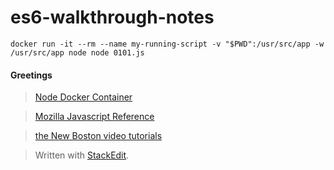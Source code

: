 es6-walkthrough-notes
===================

	docker run -it --rm --name my-running-script -v "$PWD":/usr/src/app -w /usr/src/app node node 0101.js

#### Greetings

> [Node Docker Container](https://hub.docker.com/_/node/)

> [Mozilla Javascript Reference](https://developer.mozilla.org/en-US/docs/Web/JavaScript/Reference)

> [the New Boston video tutorials](https://www.youtube.com/playlist?list=PL6gx4Cwl9DGBhgcpA8eTYYWg7im72LgLt&spfreload=10)

> Written with [StackEdit](https://stackedit.io/).